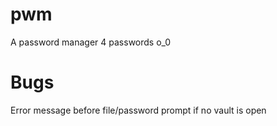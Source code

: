 # pwm
A password manager 4 passwords o_0

# Bugs
Error message before file/password prompt if no vault is open
